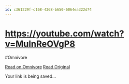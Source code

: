 ```yaml
---
id: c361229f-c168-4368-b650-6064ea322d74
---
```


# https://youtube.com/watch?v=MuInReOVgP8
#Omnivore
 
[Read on Omnivore](https://omnivore.app/me/https-youtube-com-watch-v-mu-in-re-o-vg-p-8-191340891ee)
[Read Original](https://youtube.com/watch?v=MuInReOVgP8)
 
Your link is being saved...